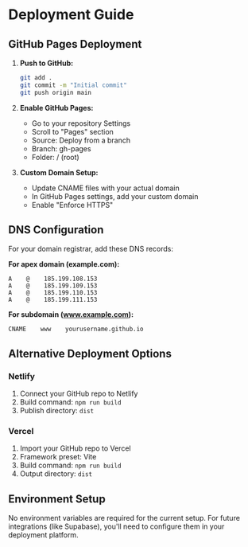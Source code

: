 
# Deployment Guide

## GitHub Pages Deployment

1. **Push to GitHub:**
   ```bash
   git add .
   git commit -m "Initial commit"
   git push origin main
   ```

2. **Enable GitHub Pages:**
   - Go to your repository Settings
   - Scroll to "Pages" section
   - Source: Deploy from a branch
   - Branch: gh-pages
   - Folder: / (root)

3. **Custom Domain Setup:**
   - Update CNAME files with your actual domain
   - In GitHub Pages settings, add your custom domain
   - Enable "Enforce HTTPS"

## DNS Configuration

For your domain registrar, add these DNS records:

**For apex domain (example.com):**
```
A    @    185.199.108.153
A    @    185.199.109.153
A    @    185.199.110.153
A    @    185.199.111.153
```

**For subdomain (www.example.com):**
```
CNAME    www    yourusername.github.io
```

## Alternative Deployment Options

### Netlify
1. Connect your GitHub repo to Netlify
2. Build command: `npm run build`
3. Publish directory: `dist`

### Vercel
1. Import your GitHub repo to Vercel
2. Framework preset: Vite
3. Build command: `npm run build`
4. Output directory: `dist`

## Environment Setup

No environment variables are required for the current setup.
For future integrations (like Supabase), you'll need to configure them in your deployment platform.
